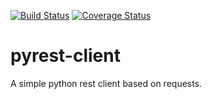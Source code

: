 [![Build Status](https://travis-ci.org/iamwucheng/pyrest-client.svg?branch=master)](https://travis-ci.org/iamwucheng/pyrest-client)
[![Coverage Status](https://coveralls.io/repos/iamwucheng/pyrest-client/badge.svg?branch=master&service=github)](https://coveralls.io/github/iamwucheng/pyrest-client?branch=master)

# pyrest-client

A simple python rest client based on requests.

